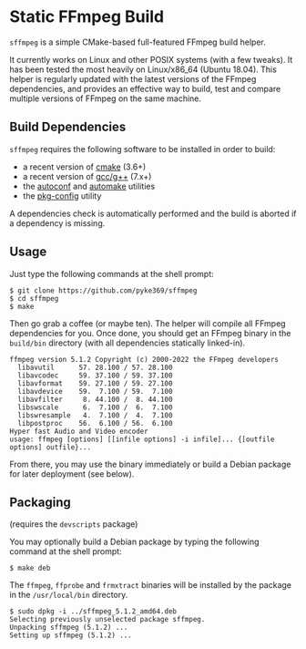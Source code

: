 # Static FFmpeg Build
`sffmpeg` is a simple CMake-based full-featured FFmpeg build helper.

It currently works on Linux and other POSIX systems (with a few tweaks). It has been tested the most heavily on Linux/x86_64
(Ubuntu 18.04). This helper is regularly updated with the latest versions of the FFmpeg dependencies, and provides an effective
way to build, test and compare multiple versions of FFmpeg on the same machine.

## Build Dependencies
`sffmpeg` requires the following software to be installed in order to build:

- a recent version of [cmake](http://www.cmake.org/) (3.6+)
- a recent version of [gcc/g++](http://gcc.gnu.org/) (7.x+)
- the [autoconf](http://www.gnu.org/software/autoconf/) and [automake](http://www.gnu.org/software/automake/) utilities
- the [pkg-config](http://www.freedesktop.org/wiki/Software/pkg-config/) utility

A dependencies check is automatically performed and the build is aborted if a dependency is missing.

## Usage
Just type the following commands at the shell prompt:

    $ git clone https://github.com/pyke369/sffmpeg
    $ cd sffmpeg
    $ make

Then go grab a coffee (or maybe ten). The helper will compile all FFmpeg dependencies for you. Once done, you should get an
FFmpeg binary in the `build/bin` directory (with all dependencies statically linked-in).
```
ffmpeg version 5.1.2 Copyright (c) 2000-2022 the FFmpeg developers
  libavutil      57. 28.100 / 57. 28.100
  libavcodec     59. 37.100 / 59. 37.100
  libavformat    59. 27.100 / 59. 27.100
  libavdevice    59.  7.100 / 59.  7.100
  libavfilter     8. 44.100 /  8. 44.100
  libswscale      6.  7.100 /  6.  7.100
  libswresample   4.  7.100 /  4.  7.100
  libpostproc    56.  6.100 / 56.  6.100
Hyper fast Audio and Video encoder
usage: ffmpeg [options] [[infile options] -i infile]... {[outfile options] outfile}...
```
From there, you may use the binary immediately or build a Debian package for later deployment (see below).

## Packaging
(requires the `devscripts` package)

You may optionally build a Debian package by typing the following command at the shell prompt:
```
$ make deb
```

The `ffmpeg`, `ffprobe` and `frmxtract` binaries will be installed by the package in the `/usr/local/bin` directory.
```
$ sudo dpkg -i ../sffmpeg_5.1.2_amd64.deb
Selecting previously unselected package sffmpeg.
Unpacking sffmpeg (5.1.2) ...
Setting up sffmpeg (5.1.2) ...
```
